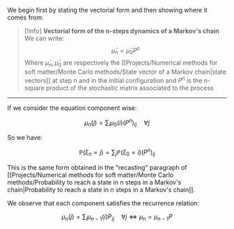 We begin first by stating the vectorial form and then showing where it comes from:

>[!info] **Vectorial form of the n-steps dynamics of a Markov's chain**
>We can write:
>$$\bar{\mu}_n = \bar{\mu}_0P^n$$
>Where $\bar{\mu}_n,\bar{\mu}_0$ are respectively the [[Projects/Numerical methods for soft matter/Monte Carlo methods/State vector of a Markov chain|state vectors]] at step n and in the initial configuration and $P^n$ is the n-square product of the stochastic matrix associated to the process

---

If we consider the equation component wise:

$$ \mu_n(j)=\sum_i\mu_0(i)(P^n)_{ij} \quad \forall j $$

So we have: 

$$ \mathbb{P}(\xi_n=j) = \sum_j\mathbb{P}(\xi_0=i)(P^n)_{ij} $$

This is the same form obtained in the "recasting" paragraph of [[Projects/Numerical methods for soft matter/Monte Carlo methods/Probability to reach a state in n steps in a Markov's chain|Probability to reach a state in n steps in a Markov's chain]].

We observe that each component satisfies the recurrence relation:

$$ \mu_n(j)=\sum_i\mu_{n-1}(i)P_{ij} \quad \forall j \iff \mu_n=\mu_{n-1}P$$
